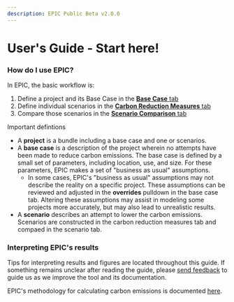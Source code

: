 ```yaml
---
description: EPIC Public Beta v2.0.0
---
```


# User's Guide - Start here!

### How do I use EPIC?

In EPIC, the basic workflow is:

1. Define a project and its Base Case in the [**Base Case** tab](base-case/)
2. Define individual scenarios in the [**Carbon Reduction Measures** tab](carbon-reduction-measures/)
3. Compare those scenarios in the [**Scenario Comparison** tab](scenario-comparison.md)

Important defintions

* A **project** is a bundle including a base case and one or scenarios.
* A **base case** is a description of the project wherein no attempts have been made to reduce carbon emissions. The base case is defined by a small set of parameters, including location, use, and size. For these parameters, EPIC makes a set of "business as usual" assumptions.
  * In some cases, EPIC's "business as usual" assumptions may not describe the reality on a specific project. These assumptions can be reviewed and adjusted in the **overrides** pulldown in the base case tab. Altering these assumptions may assist in modeling some projects more accurately, but may also lead to unrealistic results.
* A **scenario** describes an attempt to lower the carbon emissions. Scenarios are constructed in the carbon reduction measures tab and compaed in the scenario tab.



### Interpreting EPIC's results

Tips for interpreting results and figures are located throughout this guide. If something remains unclear after reading the guide, please [send feedback](https://forms.gle/2Hy6SEdkEJj4WMVr6) to guide us as we improve the tool and its documentation.

EPIC's methodology for calculating carbon emissions is documented [here](../methodology/). &#x20;
